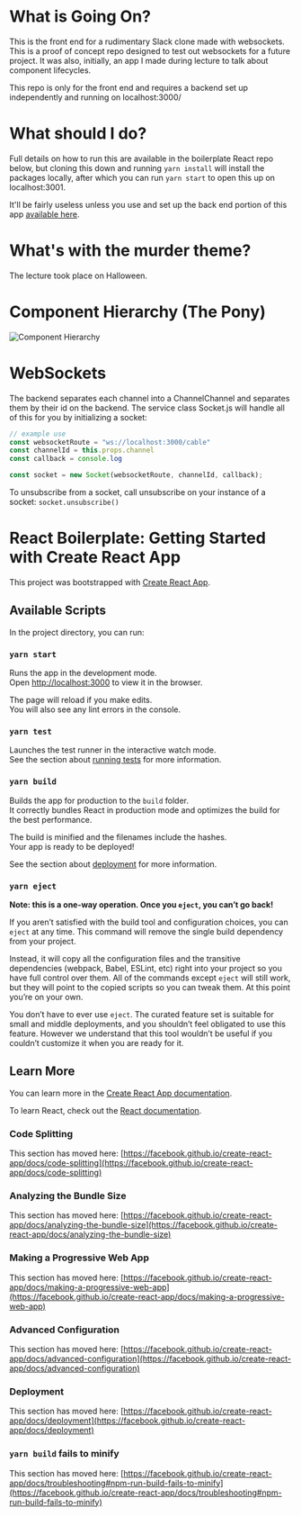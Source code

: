 # What is Going On?

This is the front end for a rudimentary Slack clone made with websockets. This is a proof of concept repo designed to test out websockets for a future project. It was also, initially, an app I made during lecture to talk about component lifecycles.

This repo is only for the front end and requires a backend set up independently and running on localhost:3000/

# What should I do?

Full details on how to run this are available in the boilerplate React repo below, but cloning this down and running `yarn install` will install the packages locally, after which you can run `yarn start` to open this up on localhost:3001.

It'll be fairly useless unless you use and set up the back end portion of this app [available here](https://github.com/NickyEXE/hackerchat-websockets-be).

# What's with the murder theme?

The lecture took place on Halloween.

# Component Hierarchy (The Pony)

![Component Hierarchy](https://i.imgur.com/pt5ZMYQ.png)

# WebSockets

The backend separates each channel into a ChannelChannel and separates them by their id on the backend. The service class Socket.js will handle all of this for you by initializing a socket:

```javascript
// example use
const websocketRoute = "ws://localhost:3000/cable"
const channelId = this.props.channel
const callback = console.log

const socket = new Socket(websocketRoute, channelId, callback);
```

To unsubscribe from a socket, call unsubscribe on your instance of a socket: `socket.unsubscribe()`

# React Boilerplate: Getting Started with Create React App

This project was bootstrapped with [Create React App](https://github.com/facebook/create-react-app).

## Available Scripts

In the project directory, you can run:

### `yarn start`

Runs the app in the development mode.\
Open [http://localhost:3000](http://localhost:3000) to view it in the browser.

The page will reload if you make edits.\
You will also see any lint errors in the console.

### `yarn test`

Launches the test runner in the interactive watch mode.\
See the section about [running tests](https://facebook.github.io/create-react-app/docs/running-tests) for more information.

### `yarn build`

Builds the app for production to the `build` folder.\
It correctly bundles React in production mode and optimizes the build for the best performance.

The build is minified and the filenames include the hashes.\
Your app is ready to be deployed!

See the section about [deployment](https://facebook.github.io/create-react-app/docs/deployment) for more information.

### `yarn eject`

**Note: this is a one-way operation. Once you `eject`, you can’t go back!**

If you aren’t satisfied with the build tool and configuration choices, you can `eject` at any time. This command will remove the single build dependency from your project.

Instead, it will copy all the configuration files and the transitive dependencies (webpack, Babel, ESLint, etc) right into your project so you have full control over them. All of the commands except `eject` will still work, but they will point to the copied scripts so you can tweak them. At this point you’re on your own.

You don’t have to ever use `eject`. The curated feature set is suitable for small and middle deployments, and you shouldn’t feel obligated to use this feature. However we understand that this tool wouldn’t be useful if you couldn’t customize it when you are ready for it.

## Learn More

You can learn more in the [Create React App documentation](https://facebook.github.io/create-react-app/docs/getting-started).

To learn React, check out the [React documentation](https://reactjs.org/).

### Code Splitting

This section has moved here: [https://facebook.github.io/create-react-app/docs/code-splitting](https://facebook.github.io/create-react-app/docs/code-splitting)

### Analyzing the Bundle Size

This section has moved here: [https://facebook.github.io/create-react-app/docs/analyzing-the-bundle-size](https://facebook.github.io/create-react-app/docs/analyzing-the-bundle-size)

### Making a Progressive Web App

This section has moved here: [https://facebook.github.io/create-react-app/docs/making-a-progressive-web-app](https://facebook.github.io/create-react-app/docs/making-a-progressive-web-app)

### Advanced Configuration

This section has moved here: [https://facebook.github.io/create-react-app/docs/advanced-configuration](https://facebook.github.io/create-react-app/docs/advanced-configuration)

### Deployment

This section has moved here: [https://facebook.github.io/create-react-app/docs/deployment](https://facebook.github.io/create-react-app/docs/deployment)

### `yarn build` fails to minify

This section has moved here: [https://facebook.github.io/create-react-app/docs/troubleshooting#npm-run-build-fails-to-minify](https://facebook.github.io/create-react-app/docs/troubleshooting#npm-run-build-fails-to-minify)
